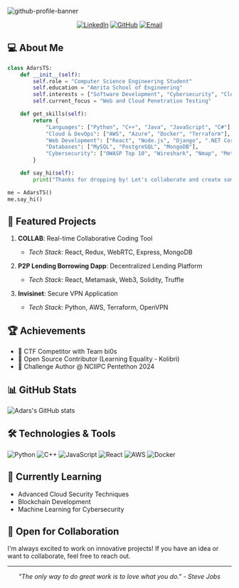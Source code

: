 ![github-profile-banner](https://github.com/user-attachments/assets/c46f8223-ae31-4c24-84cb-bd2abcd4c74d)



<div align="center">
  
[![LinkedIn](https://img.shields.io/badge/LinkedIn-0077B5?style=for-the-badge&logo=linkedin&logoColor=white)](https://www.linkedin.com/in/adars-t-s-95b523255)
[![GitHub](https://img.shields.io/badge/GitHub-100000?style=for-the-badge&logo=github&logoColor=white)](https://github.com/a6ar55)
[![Email](https://img.shields.io/badge/Email-D14836?style=for-the-badge&logo=gmail&logoColor=white)](mailto:adars.nambootiri@gmail.com)

</div>

## 💻 About Me

```python
class AdarsTS:
    def __init__(self):
        self.role = "Computer Science Engineering Student"
        self.education = "Amrita School of Engineering"
        self.interests = ["Software Development", "Cybersecurity", "Cloud Computing"]
        self.current_focus = "Web and Cloud Penetration Testing"

    def get_skills(self):
        return {
            "Languages": ["Python", "C++", "Java", "JavaScript", "C#"],
            "Cloud & DevOps": ["AWS", "Azure", "Docker", "Terraform"],
            "Web Development": ["React", "Node.js", "Django", ".NET Core"],
            "Databases": ["MySQL", "PostgreSQL", "MongoDB"],
            "Cybersecurity": ["OWASP Top 10", "Wireshark", "Nmap", "Metasploit"]
        }

    def say_hi(self):
        print("Thanks for dropping by! Let's collaborate and create something awesome together!")

me = AdarsTS()
me.say_hi()
```

## 🚀 Featured Projects

1. **COLLAB**: Real-time Collaborative Coding Tool
   - *Tech Stack:* React, Redux, WebRTC, Express, MongoDB
   
2. **P2P Lending Borrowing Dapp**: Decentralized Lending Platform
   - *Tech Stack:* React, Metamask, Web3, Solidity, Truffle
   
3. **Invisinet**: Secure VPN Application
   - *Tech Stack:* Python, AWS, Terraform, OpenVPN

## 🏆 Achievements

- 🔐 CTF Competitor with Team bi0s
- 🌟 Open Source Contributor (Learning Equality - Kolibri)
- 🏅 Challenge Author @ NCIIPC Pentethon 2024

## 📊 GitHub Stats

![Adars's GitHub stats](https://github-readme-stats.vercel.app/api?username=a6ar55&show_icons=true&theme=radical)

## 🛠️ Technologies & Tools

![Python](https://img.shields.io/badge/-Python-3776AB?style=flat-square&logo=Python&logoColor=white)
![C++](https://img.shields.io/badge/-C++-00599C?style=flat-square&logo=c%2B%2B&logoColor=white)
![JavaScript](https://img.shields.io/badge/-JavaScript-F7DF1E?style=flat-square&logo=javascript&logoColor=black)
![React](https://img.shields.io/badge/-React-61DAFB?style=flat-square&logo=react&logoColor=black)
![AWS](https://img.shields.io/badge/-AWS-232F3E?style=flat-square&logo=amazon-aws&logoColor=white)
![Docker](https://img.shields.io/badge/-Docker-2496ED?style=flat-square&logo=docker&logoColor=white)

## 🌱 Currently Learning

- Advanced Cloud Security Techniques
- Blockchain Development
- Machine Learning for Cybersecurity

## 👥 Open for Collaboration

I'm always excited to work on innovative projects! If you have an idea or want to collaborate, feel free to reach out.

---

<div align="center">
  <i>"The only way to do great work is to love what you do." - Steve Jobs</i>
</div>
